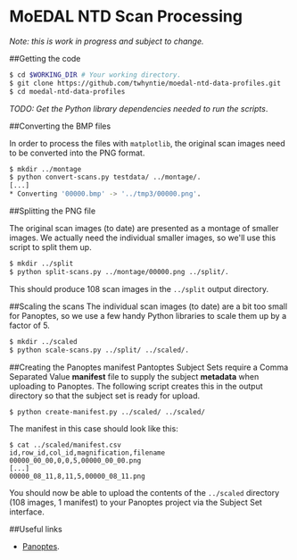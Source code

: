 # MoEDAL NTD Scan Processing

_Note: this is work in progress and subject to change._

##Getting the code

```bash
$ cd $WORKING_DIR # Your working directory.
$ git clone https://github.com/twhyntie/moedal-ntd-data-profiles.git
$ cd moedal-ntd-data-profiles
```

_TODO: Get the Python library dependencies needed to run the scripts_.


##Converting the BMP files

In order to process the files with `matplotlib`, the original scan images need to be converted into the PNG format.

```bash
$ mkdir ../montage
$ python convert-scans.py testdata/ ../montage/.
[...]
* Converting '00000.bmp' -> '../tmp3/00000.png'.
```


##Splitting the PNG file

The original scan images (to date) are presented as a montage of smaller images. We actually need the individual smaller images, so we'll use this script to split them up.

```bash
$ mkdir ../split
$ python split-scans.py ../montage/00000.png ../split/.
```

This should produce 108 scan images in the `../split` output directory.


##Scaling the scans
The individual scan images (to date) are a bit too small for Panoptes, so we use a few handy Python libraries to scale them up by a factor of 5.

```bash
$ mkdir ../scaled
$ python scale-scans.py ../split/ ../scaled/.
```


##Creating the Panoptes manifest
Pantoptes Subject Sets require a Comma Separated Value **manifest** file to supply the subject **metadata** when uploading to Panoptes. The following script creates this in the output directory so that the subject set is ready for upload.

```bash
$ python create-manifest.py ../scaled/ ../scaled/
```

The manifest in this case should look like this:
```
$ cat ../scaled/manifest.csv
id,row_id,col_id,magnification,filename
00000_00_00,0,0,5,00000_00_00.png
[...]
00000_08_11,8,11,5,00000_08_11.png
```

You should now be able to upload the contents of the `../scaled` directory (108 images, 1 manifest) to your Panoptes project via the Subject Set interface.


##Useful links

* [Panoptes](http://preview.zooniverse.org/panoptes/#).
